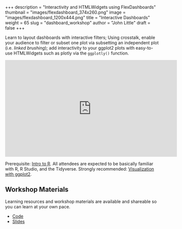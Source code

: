 +++
description = "Interactivity and HTMLWidgets using FlexDashboards"
thumbnail = "images/flexdashboard_374x260.png"
image = "images/flexdashboard_1200x444.png"
title = "Interactive Dashboards"
weight = 65
slug = "dashboard_workshop"
author = "John Little"
draft = false
+++

Learn to layout dashboards with interactive filters; Using crosstalk, enable your audience to filter or subset one plot via subsetting an independent plot (i.e. *linked brushing*); add interactivity to your ggplot2 plots with easy-to-use HTMLWidgets such as plotly via the `ggplotly()` function.

<iframe width="560" height="315" src="https://www.youtube.com/embed/RGXUkXNrVxU" frameborder="0" allow="accelerometer; autoplay; encrypted-media; gyroscope; picture-in-picture" allowfullscreen></iframe>

Prerequisite:  [Intro to R](/portfolio/intro2r_workshop/). All attendees are expected to be basically familiar with R, R Studio, and the Tidyverse.  Strongly recommended: [Visualization with ggplot2](/portfolio/ggplot_workshop/).

<!-- 
### Register

This semester the **Dashboards, slides, and R Markdown** workshop combines elements of this workshop with the [R Markdown](/portfolio/rmarkdown_workshop) workshop

- <a href="https://duke.libcal.com/event/6096020" class="button">Register</a> March 24, 2020 
-->

## Workshop Materials

Learning resources and workshop materials are available and shareable so you can learn at your own pace. 

- [Code](https://github.com/libjohn/workshop_flexdashboards)
- [Slides](https://rfun-flexdashboards.netlify.com/slides/)



